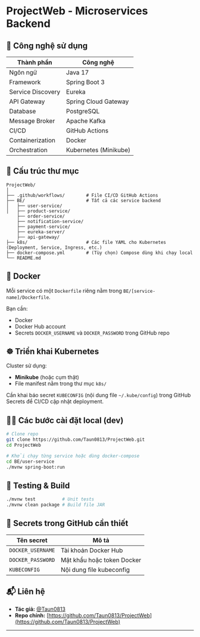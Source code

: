 # ProjectWeb - Microservices Backend



## 🧰 Công nghệ sử dụng

| Thành phần           | Công nghệ                     |
|---------------------|-------------------------------|
| Ngôn ngữ             | Java 17                       |
| Framework           | Spring Boot 3                 |
| Service Discovery   | Eureka                        |
| API Gateway         | Spring Cloud Gateway          |
| Database            | PostgreSQL                    |
| Message Broker      | Apache Kafka                  |
| CI/CD               | GitHub Actions                |
| Containerization    | Docker                        |
| Orchestration       | Kubernetes (Minikube)         |
## 📁 Cấu trúc thư mục

```
ProjectWeb/
│
├── .github/workflows/        # File CI/CD GitHub Actions
├── BE/                       # Tất cả các service backend
│   ├── user-service/         
│   ├── product-service/
    ├── order-service/
    ├── notification-service/
    ├── payment-service/
    ├── eureka-server/
    ├── api-gateway/
├── k8s/                      # Các file YAML cho Kubernetes (Deployment, Service, Ingress, etc.)
├── docker-compose.yml        # (Tùy chọn) Compose dùng khi chạy local
└── README.md
```

[//]: # (## 🚀 CI/CD với GitHub Actions)

[//]: # ()
[//]: # (Workflow tự động thực hiện:)

[//]: # ()
[//]: # (1. **Phát hiện thay đổi** trong thư mục `BE/`)

[//]: # (2. Build từng service bị thay đổi)

[//]: # (3. Build và push Docker image lên Docker Hub)

[//]: # (4. Cập nhật image tương ứng trong cluster Kubernetes &#40;qua `kubectl` và `KUBECONFIG` bí mật&#41;)

[//]: # ()
[//]: # (> 👉 CI/CD chỉ kích hoạt khi có `push` vào nhánh `BE` và có thay đổi trong `BE/**`.)


## 🐳 Docker

Mỗi service có một `Dockerfile` riêng nằm trong `BE/[service-name]/Dockerfile`.

Bạn cần:

* Docker
* Docker Hub account
* Secrets `DOCKER_USERNAME` và `DOCKER_PASSWORD` trong GitHub repo

## ☸️ Triển khai Kubernetes

Cluster sử dụng:

* **Minikube** (hoặc cụm thật)
* File manifest nằm trong thư mục `k8s/`

Cần khai báo secret `KUBECONFIG` (nội dung file `~/.kube/config`) trong GitHub Secrets để CI/CD cập nhật deployment.

## 👨‍💻 Các bước cài đặt local (dev)

```bash
# Clone repo
git clone https://github.com/Taun0813/ProjectWeb.git
cd ProjectWeb

# Khởi chạy từng service hoặc dùng docker-compose
cd BE/user-service
./mvnw spring-boot:run
```

## 🥪 Testing & Build

```bash
./mvnw test          # Unit tests
./mvnw clean package # Build file JAR
```

## 🔐 Secrets trong GitHub cần thiết

| Tên secret        | Mô tả                      |
| ----------------- | -------------------------- |
| `DOCKER_USERNAME` | Tài khoản Docker Hub       |
| `DOCKER_PASSWORD` | Mật khẩu hoặc token Docker |
| `KUBECONFIG`      | Nội dung file kubeconfig   |

## 📬 Liên hệ

* **Tác giả:** [@Taun0813](https://github.com/Taun0813)
* **Repo chính:** [https://github.com/Taun0813/ProjectWeb](https://github.com/Taun0813/ProjectWeb)

---


